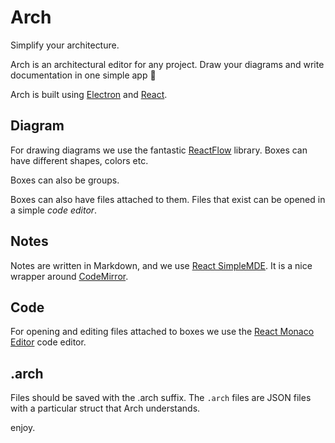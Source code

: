 # Arch

Simplify your architecture.

Arch is an architectural editor for any project. Draw your diagrams and write documentation in one simple app :tada: 

Arch is built using [Electron](https://www.electronjs.org/) and [React](https://react.dev/).

## Diagram

For drawing diagrams we use the fantastic [ReactFlow](https://reactflow.dev/) library. Boxes can have different shapes, colors etc.

Boxes can also be groups.

Boxes can also have files attached to them. Files that exist can be opened in a simple *code editor*.

## Notes

Notes are written in Markdown, and we use [React SimpleMDE](https://github.com/RIP21/react-simplemde-editor). It is a nice wrapper around [CodeMirror](https://codemirror.net/).

## Code

For opening and editing files attached to boxes we use the [React Monaco Editor](https://github.com/react-monaco-editor/react-monaco-editor) code editor.

## .arch

Files should be saved with the .arch suffix. The `.arch` files are JSON files with a particular struct that Arch understands.

enjoy.
